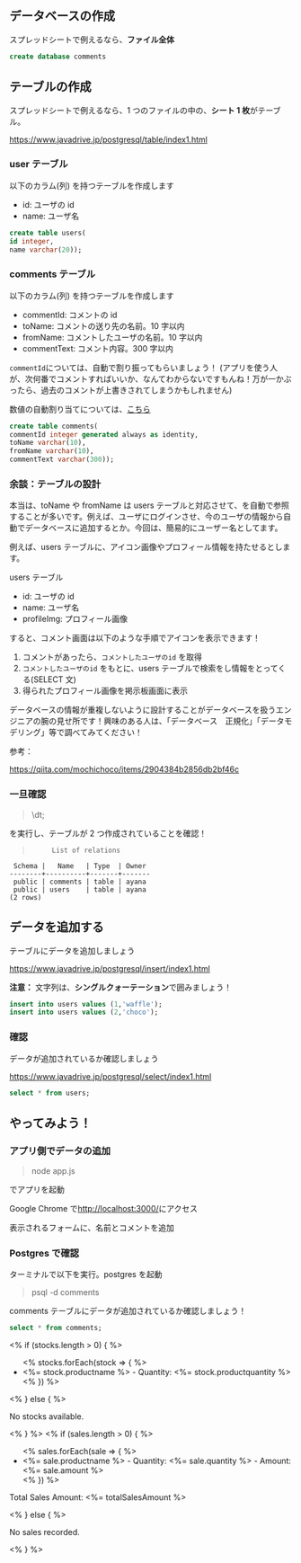 ## データベースの作成

スプレッドシートで例えるなら、**ファイル全体**

```sql
create database comments
```

## テーブルの作成

スプレッドシートで例えるなら、1 つのファイルの中の、**シート 1 枚**がテーブル。

https://www.javadrive.jp/postgresql/table/index1.html

### user テーブル

以下のカラム(列) を持つテーブルを作成します

- id: ユーザの id
- name: ユーザ名

```sql
create table users(
id integer,
name varchar(20));
```

### comments テーブル

以下のカラム(列) を持つテーブルを作成します

- commentId: コメントの id
- toName: コメントの送り先の名前。10 字以内
- fromName: コメントしたユーザの名前。10 字以内
- commentText: コメント内容。300 字以内

`commentId`については、自動で割り振ってもらいましょう！
(アプリを使う人が、次何番でコメントすればいいか、なんてわからないですもんね！万が一かぶったら、過去のコメントが上書きされてしまうかもしれません)

数値の自動割り当てについては、[こちら](https://www.javadrive.jp/postgresql/table/index10.html)

```sql
create table comments(
commentId integer generated always as identity,
toName varchar(10),
fromName varchar(10),
commentText varchar(300));
```

### 余談：テーブルの設計

本当は、toName や fromName は users テーブルと対応させて、を自動で参照することが多いです。例えば、ユーザにログインさせ、今のユーザの情報から自動でデータベースに追加するとか。今回は、簡易的にユーザー名としてます。

例えば、users テーブルに、アイコン画像やプロフィール情報を持たせるとします。

users テーブル

- id: ユーザの id
- name: ユーザ名
- profileImg: プロフィール画像

すると、コメント画面は以下のような手順でアイコンを表示できます！

1. コメントがあったら、`コメントしたユーザのid` を取得
2. `コメントしたユーザのid` をもとに、users テーブルで検索をし情報をとってくる(SELECT 文)
3. 得られたプロフィール画像を掲示板画面に表示

データベースの情報が重複しないように設計することがデータベースを扱うエンジニアの腕の見せ所です！興味のある人は、「データベース　正規化」「データモデリング」等で調べてみてください！

参考：

https://qiita.com/mochichoco/items/2904384b2856db2bf46c

### 一旦確認

> \dt;

を実行し、テーブルが 2 つ作成されていることを確認！

>          List of relations

     Schema |   Name   | Type  | Owner
    --------+----------+-------+-------
     public | comments | table | ayana
     public | users    | table | ayana
    (2 rows)

## データを追加する

テーブルにデータを追加しましょう

https://www.javadrive.jp/postgresql/insert/index1.html

**注意：**
文字列は、**シングルクォーテーション**で囲みましょう！

```sql
insert into users values (1,'waffle');
insert into users values (2,'choco');
```

### 確認

データが追加されているか確認しましょう

https://www.javadrive.jp/postgresql/select/index1.html

```sql
select * from users;
```

## やってみよう！

### アプリ側でデータの追加

> node app.js

でアプリを起動

Google Chrome で[http://localhost:3000/](http://localhost:3000/)にアクセス

表示されるフォームに、名前とコメントを追加

### Postgres で確認

ターミナルで以下を実行。postgres を起動

> psql -d comments

comments テーブルにデータが追加されているか確認しましょう！

```sql
select * from comments;
```

  <% if (stocks.length > 0) { %>
    <ul>
      <% stocks.forEach(stock => { %>
        <li><%= stock.productname %> - Quantity: <%= stock.productquantity %></li>
      <% }) %>
    </ul>
  <% } else { %>
    <p>No stocks available.</p>
  <% } %> 
   <% if (sales.length > 0) { %>
    <ul>
      <% sales.forEach(sale => { %>
        <li><%= sale.productname %> - Quantity: <%= sale.quantity %> - Amount: <%= sale.amount %></li>
      <% }) %>
    </ul>
    <p>Total Sales Amount: <%= totalSalesAmount %></p>
  <% } else { %>
    <p>No sales recorded.</p>
  <% } %>